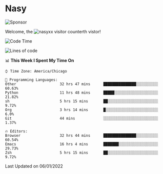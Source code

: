 # Nasy

<!--
<p align="center">
<img height="200" src="https://github-readme-stats.vercel.app/api?username=nasyxx&count_private=true&show_icons=true&theme=dracula&include_all_commits=true"/>
<img height="200" src="https://github-readme-stats.vercel.app/api/top-langs/?username=nasyxx&theme=dracula&hide=html,jupyter+notebook&count_private=true&show_icons=true"/>
</p>

  
----------------
-->

![Sponsor](https://img.shields.io/static/v1.svg?label=Sponsor&message=%E2%9D%A4&logo=GitHub&style=flat&color=pink)
 
Welcome, the ![nasyxx visitor counter](https://count.getloli.com/get/@nasyxx?theme=rule34)th vistor!
 
<!--START_SECTION:waka-->
![Code Time](http://img.shields.io/badge/Code%20Time-1%2C693%20hrs%2011%20mins-blue)

![Lines of code](https://img.shields.io/badge/From%20Hello%20World%20I%27ve%20Written-5%20Million%20lines%20of%20code-blue)

📊 **This Week I Spent My Time On** 

```text
⌚︎ Time Zone: America/Chicago

💬 Programming Languages: 
Other                    32 hrs 47 mins      ███████████████░░░░░░░░░░   60.63% 
Python                   11 hrs 48 mins      █████░░░░░░░░░░░░░░░░░░░░   21.82% 
sh                       5 hrs 15 mins       ██░░░░░░░░░░░░░░░░░░░░░░░   9.72% 
Org                      3 hrs 14 mins       █░░░░░░░░░░░░░░░░░░░░░░░░   6.0% 
Git                      44 mins             ░░░░░░░░░░░░░░░░░░░░░░░░░   1.37%

🔥 Editors: 
Browser                  32 hrs 44 mins      ███████████████░░░░░░░░░░   60.54% 
Emacs                    16 hrs 4 mins       ███████░░░░░░░░░░░░░░░░░░   29.73% 
Zsh                      5 hrs 15 mins       ██░░░░░░░░░░░░░░░░░░░░░░░   9.72%

```


 Last Updated on 06/01/2022
<!--END_SECTION:waka-->

<!-- ![visitors](https://visitor-badge.laobi.icu/badge?page_id=nasyxx.nasyxx) -->
